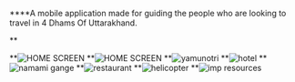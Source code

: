 ****A mobile application made for guiding the people who are looking to travel in 4 Dhams Of Uttarakhand.

**


**![HOME SCREEN](https://user-images.githubusercontent.com/45128430/176202718-77109c46-9d06-450f-aa65-b6af37183c9e.jpeg)
**![HOME SCREEN](https://user-images.githubusercontent.com/45128430/176202824-c8d45aa6-709e-453d-9e3b-da4ea1b1ef12.jpeg)
**![yamunotri](https://user-images.githubusercontent.com/45128430/176202933-f796cb3f-b448-4c16-8ebc-17ee81c7f783.jpeg)
**![hotel](https://user-images.githubusercontent.com/45128430/176203065-41f57704-324e-4004-a390-cc6e70c8c1f4.jpeg)
**![namami gange](https://user-images.githubusercontent.com/45128430/176203197-2f83534e-c0a1-4236-a50b-cc854b8392c5.jpeg)
**![restaurant](https://user-images.githubusercontent.com/45128430/176203119-942e7abc-b3da-4b8f-9108-96250d89a750.jpeg)
**![helicopter](https://user-images.githubusercontent.com/45128430/176203608-f0f057e9-9938-4883-94d8-fa12dca40643.jpeg)
**![imp resources](https://user-images.githubusercontent.com/45128430/176203262-0a7b8503-ee9d-4486-aed5-8342910b1d57.jpeg)
